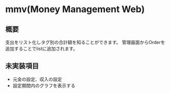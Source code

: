 # mmv(Money Management Web)

## 概要
支出をリスト化しタグ別の合計額を知ることができます。
管理画面からOrderを追加することでlistに追加されます。

## 未実装項目
- 元金の設定、収入の設定
- 設定期間内のグラフを表示する
